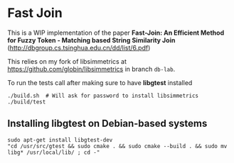 # Fast Join

This is a WIP implementation of the paper 
**Fast-Join: An Efficient Method for Fuzzy Token - Matching based String Similarity Join**
(http://dbgroup.cs.tsinghua.edu.cn/dd/list/6.pdf)

This relies on my fork of libsimmetrics at https://github.com/globin/libsimmetrics in branch `db-lab`.

To run the tests call after making sure to have **libgtest** installed

```
./build.sh  # Will ask for password to install libsimmetrics
./build/test
```


## Installing libgtest on Debian-based systems

```
sudo apt-get install libgtest-dev
"cd /usr/src/gtest && sudo cmake . && sudo cmake --build . && sudo mv libg* /usr/local/lib/ ; cd -"
```

